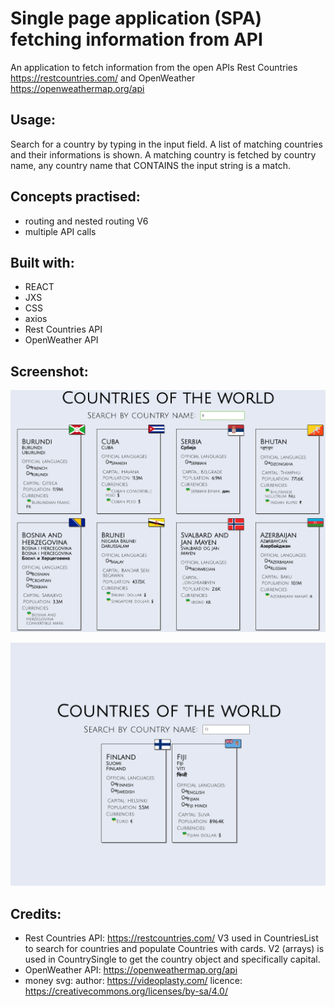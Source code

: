 # Single page application (SPA) fetching information from API

An application to fetch information from the open APIs Rest Countries https://restcountries.com/ and OpenWeather  https://openweathermap.org/api


## Usage:
Search for a country by typing in the input field. A list of matching countries and their informations is shown. A matching country is fetched by country name, any country name that CONTAINS the input string is a match.


## Concepts practised:
- routing and nested routing V6
- multiple API calls

## Built with:
- REACT
- JXS
- CSS
- axios
- Rest Countries API
- OpenWeather API

## Screenshot:


![screenshot](Screenshot.png?raw=true "Screenshot of the single page application")

![screenshot](Screenshot2.png?raw=true "Second screenshot of the single page application")



## Credits:
- Rest Countries API: https://restcountries.com/ V3 used in CountriesList to search for countries and populate Countries with cards. V2 (arrays) is used in CountrySingle to get the country object and specifically capital.
- OpenWeather API: https://openweathermap.org/api
- money svg: author: https://videoplasty.com/ licence: https://creativecommons.org/licenses/by-sa/4.0/
